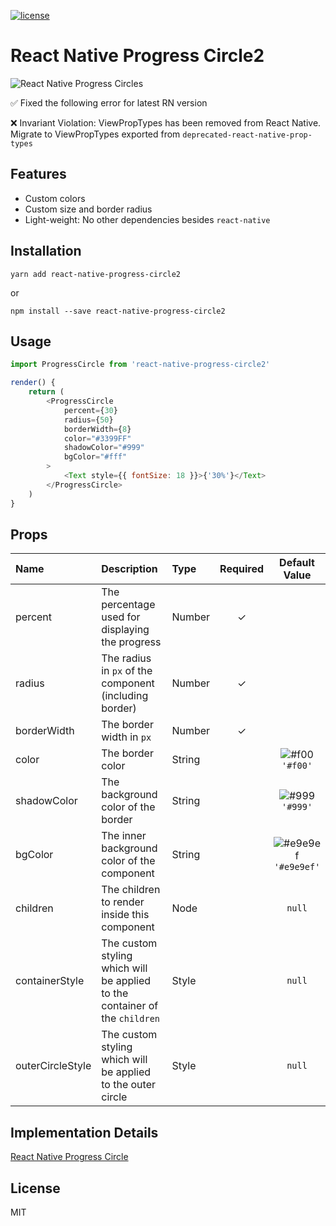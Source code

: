 [![license](https://img.shields.io/github/license/mashape/apistatus.svg)]()



# React Native Progress Circle2

![React Native Progress Circles](/README/featured.png?raw=true "React Native Progress Circles")

:white_check_mark: Fixed the following error for latest RN version

:x:  Invariant Violation: ViewPropTypes has been removed from React Native. Migrate to ViewPropTypes exported from `deprecated-react-native-prop-types`

## Features

* Custom colors
* Custom size and border radius
* Light-weight: No other dependencies besides `react-native`

## Installation

`yarn add react-native-progress-circle2`

or

`npm install --save react-native-progress-circle2`

## Usage

```javascript
import ProgressCircle from 'react-native-progress-circle2'

render() {
    return (
        <ProgressCircle
            percent={30}
            radius={50}
            borderWidth={8}
            color="#3399FF"
            shadowColor="#999"
            bgColor="#fff"
        >
            <Text style={{ fontSize: 18 }}>{'30%'}</Text>
        </ProgressCircle>
    )
}
```

## Props
| Name | Description | Type | Required | Default Value |
| :--- | :----- | :--- | :---: | :---: |
| percent | The percentage used for displaying the progress | Number | ✓ |  |
| radius | The radius in `px` of the component (including border) | Number | ✓ |  |
| borderWidth | The border width in `px` | Number | ✓ |  |
| color | The border color | String |  | ![#f00](https://placehold.it/15/f00/000000?text=+) `'#f00'` |
| shadowColor | The background color of the border | String |  | ![#999](https://placehold.it/15/999/000000?text=+) `'#999'` |
| bgColor | The inner background color of the component  | String |  | ![#e9e9ef](https://placehold.it/15/e9e9ef/000000?text=+) `'#e9e9ef'` |
| children | The children to render inside this component | Node |  | `null` |
| containerStyle | The custom styling which will be applied to the container of the `children` | Style |  | `null` |
| outerCircleStyle | The custom styling which will be applied to the outer circle | Style |  | `null` |


## Implementation Details

[React Native Progress Circle](http://cmichel.io/react-native-progress-circle)

## License

MIT

